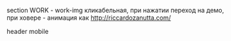 section WORK - work-img кликабельная, при нажатии переход на демо, при ховере - анимация как http://riccardozanutta.com/

header mobile